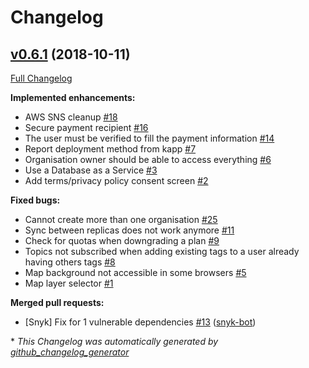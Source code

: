 # Changelog

## [v0.6.1](https://github.com/kalisio/aktnmap/tree/v0.6.1) (2018-10-11)

[Full Changelog](https://github.com/kalisio/aktnmap/compare/2a2837264443192596b034d3b7740f7159f4c504...v0.6.1)

**Implemented enhancements:**

- AWS SNS cleanup [\#18](https://github.com/kalisio/aktnmap/issues/18)
- Secure payment recipient [\#16](https://github.com/kalisio/aktnmap/issues/16)
- The user must be verified to fill the payment information [\#14](https://github.com/kalisio/aktnmap/issues/14)
- Report deployment method from kapp [\#7](https://github.com/kalisio/aktnmap/issues/7)
- Organisation owner should be able to access everything [\#6](https://github.com/kalisio/aktnmap/issues/6)
- Use a Database as a Service [\#3](https://github.com/kalisio/aktnmap/issues/3)
- Add terms/privacy policy consent screen [\#2](https://github.com/kalisio/aktnmap/issues/2)

**Fixed bugs:**

- Cannot create more than one organisation [\#25](https://github.com/kalisio/aktnmap/issues/25)
- Sync between replicas does not work anymore [\#11](https://github.com/kalisio/aktnmap/issues/11)
- Check for quotas when downgrading a plan [\#9](https://github.com/kalisio/aktnmap/issues/9)
- Topics not subscribed when adding existing tags to a user already having others tags [\#8](https://github.com/kalisio/aktnmap/issues/8)
- Map background not accessible in some browsers [\#5](https://github.com/kalisio/aktnmap/issues/5)
- Map layer selector [\#1](https://github.com/kalisio/aktnmap/issues/1)

**Merged pull requests:**

- \[Snyk\] Fix for 1 vulnerable dependencies [\#13](https://github.com/kalisio/aktnmap/pull/13) ([snyk-bot](https://github.com/snyk-bot))



\* *This Changelog was automatically generated by [github_changelog_generator](https://github.com/skywinder/Github-Changelog-Generator)*